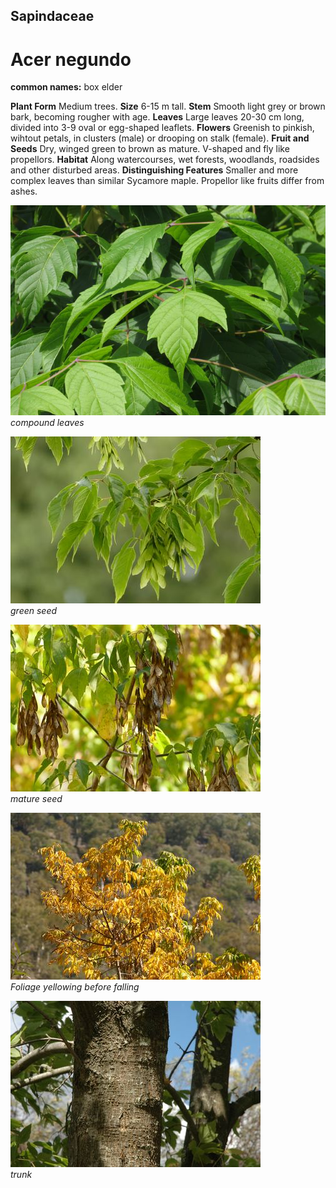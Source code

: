 ## Sapindaceae
# Acer negundo
**common names:** box elder

**Plant Form** Medium trees. **Size** 6-15 m tall. **Stem** Smooth light grey or brown bark, becoming rougher with age. **Leaves** Large leaves 20-30 cm long, divided into 3-9 oval or egg-shaped leaflets. **Flowers** Greenish to pinkish, wihtout petals, in clusters (male) or drooping on stalk (female). **Fruit and Seeds** Dry, winged green to brown as mature. V-shaped and fly like propellors. **Habitat** Along watercourses, wet forests, woodlands, roadsides and other disturbed areas. **Distinguishing Features** Smaller and more complex leaves than similar Sycamore maple. Propellor like fruits differ from ashes.


![compound leaves](4768_IMG_2568.jpg)  
 *compound leaves* 

![green seed](9074_P6890332.jpg)  
 *green seed* 

![mature seed](14423_P6980433.jpg)  
 *mature seed* 

![Foliage yellowing before falling](14420_P6980430.jpg)  
 *Foliage yellowing before falling* 

![trunk](18410_Acer-negundo14.jpg)  
 *trunk* 

